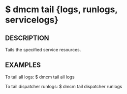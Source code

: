 $ dmcm tail <service> {logs, runlogs, servicelogs}
=======

DESCRIPTION
-------
  Tails the specified service resources.


EXAMPLES
--------
  To tail all logs:
    $ dmcm tail all logs

  To tail dispatcher runlogs:
    $ dmcm tail dispatcher runlogs

